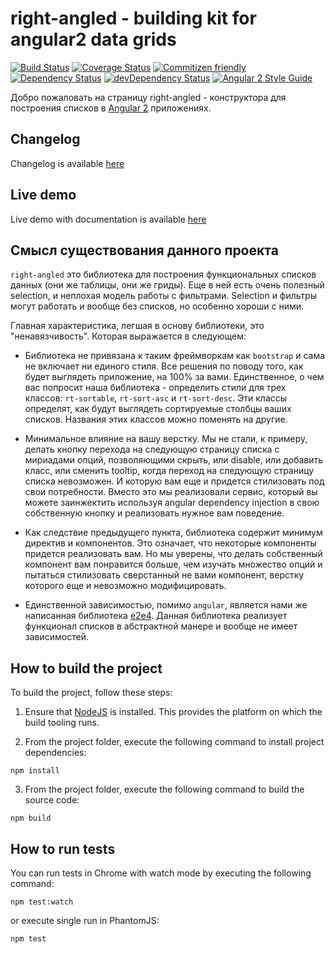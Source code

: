 # right-angled - building kit for angular2 data grids

[![Build Status](https://travis-ci.org/eastbanctechru/right-angled.svg?branch=master)](https://travis-ci.org/eastbanctechru/right-angled)
[![Coverage Status](https://coveralls.io/repos/github/eastbanctechru/right-angled/badge.svg?branch=master)](https://coveralls.io/github/eastbanctechru/right-angled?branch=master)
[![Commitizen friendly](https://img.shields.io/badge/commitizen-friendly-brightgreen.svg)](http://commitizen.github.io/cz-cli/)
[![Dependency Status](https://david-dm.org/eastbanctechru/right-angled.svg)](https://david-dm.org/eastbanctechru/right-angled)
[![devDependency Status](https://david-dm.org/eastbanctechru/right-angled/dev-status.svg)](https://david-dm.org/eastbanctechru/right-angled?type=dev)
[![Angular 2 Style Guide](https://mgechev.github.io/angular2-style-guide/images/badge.svg)](https://angular.io/styleguide)

Добро пожаловать на страницу right-angled - конструктора для построения списков в [Angular 2](https://github.com/angular/angular) приложениях.

## Changelog
Changelog is available [here](https://github.com/eastbanctechru/right-angled/blob/master/CHANGELOG.md)

## Live demo
Live demo with documentation is available [here](https://eastbanctechru.github.io/right-angled-demo)

## Смысл существования данного проекта
`right-angled` это библиотека для построения функциональных списков данных (они же таблицы, они же гриды).
        Еще в ней есть очень полезный selection, и неплохая модель работы с фильтрами. Selection и фильтры могут работать
        и вообще без списков, но особенно хороши с ними.

Главная характеристика, легшая в основу библиотеки, это "ненавязчивость". Которая выражается в следующем:
- Библиотека не привязана к таким фреймворкам как `bootstrap` и сама не включает ни единого стиля. Все решения по поводу того, как будет выглядеть приложение, на 100% за вами. Единственное, о чем вас попросит наша библиотека - определить стили для трех классов:
  `rt-sortable`, `rt-sort-asc` и `rt-sort-desc`. Эти классы определят, как будут выглядеть сортируемые столбцы ваших списков. Названия этих классов можно поменять на другие.

- Минимальное влияние на вашу верстку. Мы не стали, к примеру, делать кнопку перехода на следующую страницу списка с мириадами опций, позволяющими скрыть, или disable, 
или добавить класс, или сменить tooltip, когда переход на следующую страницу списка невозможен. И которую вам еще и придется стилизовать под свои потребности.
  Вместо это мы реализовали сервис, который вы можете заинжектить используя angular dependency injection в свою собственную кнопку и реализовать нужное вам поведение.
- Как следствие предыдущего пункта, библиотека содержит минимум директив и компонентов. Это означает, что некоторые компоненты придется реализовать вам. 
 Но мы уверены, что делать собственный компонент вам понравится больше, чем изучать множество опций и пытаться стилизовать сверстанный не вами компонент, верстку которого еще и невозможно модифицировать.
- Единственной зависимостью, помимо `angular`, является нами же написанная библиотека
            <a target="_blank" href="https://github.com/eastbanctechru/e2e4">e2e4</a>. Данная библиотека реализует функционал списков в абстрактной манере и вообще не имеет зависимостей.

## How to build the project

To build the project, follow these steps:

1. Ensure that [NodeJS](http://nodejs.org/) is installed. This provides the platform on which the build tooling runs.

2. From the project folder, execute the following command to install project dependencies:

  ```shell
  npm install
  ```
3. From the project folder, execute the following command to build the source code:

  ```shell
  npm build
  ```

## How to run tests

You can run tests in Chrome with watch mode by executing the following command: 

  ```shell
  npm test:watch
  ```
  or execute single run in PhantomJS:
  
  ```shell
  npm test
  ```